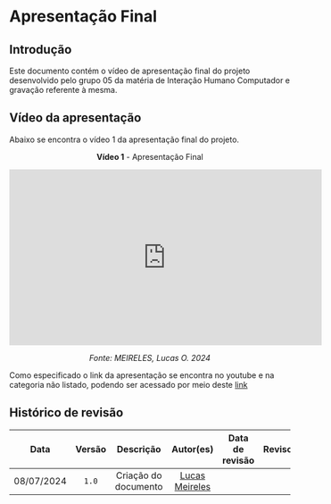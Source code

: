 # Apresentação Final

## Introdução
Este documento contém o vídeo de apresentação final do projeto desenvolvido pelo grupo 05 da matéria de Interação Humano Computador e gravação referente à mesma.

## Vídeo da apresentação
Abaixo se encontra o vídeo 1 da apresentação final do projeto.

<center>

**Vídeo 1** - Apresentação Final

<iframe width="560" height="315" src="https://www.youtube.com/embed/gRNOe3474KE?si=OaCmlHftoyKHVeZA" title="YouTube video player" frameborder="0" allow="accelerometer; autoplay; clipboard-write; encrypted-media; gyroscope; picture-in-picture; web-share" referrerpolicy="strict-origin-when-cross-origin" allowfullscreen></iframe>

*Fonte: MEIRELES, Lucas O. 2024*

</center>

Como especificado o link da apresentação se encontra no youtube e na categoria não listado, podendo ser acessado por meio deste [link](https://www.youtube.com/watch?v=gRNOe3474KE)

## Histórico de revisão

|    Data    | Versão |      Descrição       |                  Autor(es)                  | Data de revisão | Revisor(es) |
| :--------: | :----: | :------------------: | :-----------------------------------------: | :-------------: | :---------: |
| 08/07/2024 | `1.0`  | Criação do documento | [Lucas Meireles](https://github.com/Katuner) |                 |             |